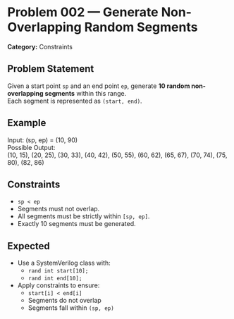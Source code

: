 # Problem 002 — Generate Non-Overlapping Random Segments

**Category:** Constraints  

## Problem Statement
Given a start point `sp` and an end point `ep`, generate **10 random non-overlapping segments** within this range.  
Each segment is represented as `(start, end)`.  

## Example
Input: (sp, ep) = (10, 90)  
Possible Output:  
(10, 15), (20, 25), (30, 33), (40, 42), (50, 55), (60, 62), (65, 67), (70, 74), (75, 80), (82, 86)

## Constraints
- `sp < ep`
- Segments must not overlap.
- All segments must be strictly within `[sp, ep]`.
- Exactly 10 segments must be generated.

## Expected
- Use a SystemVerilog class with:
  - `rand int start[10];`
  - `rand int end[10];`
- Apply constraints to ensure:
  - `start[i] < end[i]`
  - Segments do not overlap
  - Segments fall within `(sp, ep)`
